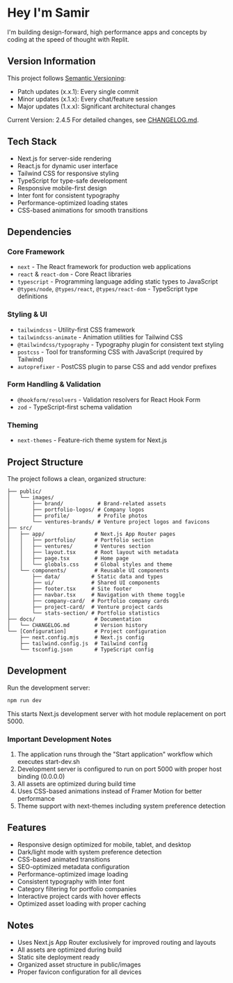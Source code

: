 # Hey I'm Samir

I'm building design-forward, high performance apps and concepts by coding at the speed of thought with Replit.

## Version Information

This project follows [Semantic Versioning](https://semver.org/):
- Patch updates (x.x.1): Every single commit
- Minor updates (x.1.x): Every chat/feature session
- Major updates (1.x.x): Significant architectural changes

Current Version: 2.4.5
For detailed changes, see [CHANGELOG.md](docs/CHANGELOG.md).

## Tech Stack

- Next.js for server-side rendering
- React.js for dynamic user interface
- Tailwind CSS for responsive styling
- TypeScript for type-safe development
- Responsive mobile-first design
- Inter font for consistent typography
- Performance-optimized loading states
- CSS-based animations for smooth transitions

## Dependencies

### Core Framework
- `next` - The React framework for production web applications
- `react` & `react-dom` - Core React libraries
- `typescript` - Programming language adding static types to JavaScript
- `@types/node`, `@types/react`, `@types/react-dom` - TypeScript type definitions

### Styling & UI
- `tailwindcss` - Utility-first CSS framework
- `tailwindcss-animate` - Animation utilities for Tailwind CSS
- `@tailwindcss/typography` - Typography plugin for consistent text styling
- `postcss` - Tool for transforming CSS with JavaScript (required by Tailwind)
- `autoprefixer` - PostCSS plugin to parse CSS and add vendor prefixes

### Form Handling & Validation
- `@hookform/resolvers` - Validation resolvers for React Hook Form
- `zod` - TypeScript-first schema validation

### Theming
- `next-themes` - Feature-rich theme system for Next.js

## Project Structure

The project follows a clean, organized structure:

```
├── public/
│   └── images/
│       ├── brand/           # Brand-related assets
│       ├── portfolio-logos/ # Company logos
│       ├── profile/         # Profile photos
│       └── ventures-brands/ # Venture project logos and favicons
├── src/
│   ├── app/                # Next.js App Router pages
│   │   ├── portfolio/      # Portfolio section
│   │   ├── ventures/       # Ventures section
│   │   ├── layout.tsx      # Root layout with metadata
│   │   ├── page.tsx        # Home page
│   │   └── globals.css     # Global styles and theme
│   └── components/         # Reusable UI components
│       ├── data/          # Static data and types
│       ├── ui/            # Shared UI components
│       ├── footer.tsx     # Site footer
│       ├── navbar.tsx     # Navigation with theme toggle
│       ├── company-card/  # Portfolio company cards
│       ├── project-card/  # Venture project cards
│       └── stats-section/ # Portfolio statistics
├── docs/                   # Documentation
│   └── CHANGELOG.md        # Version history
└── [Configuration]         # Project configuration
    ├── next.config.mjs     # Next.js config
    ├── tailwind.config.js  # Tailwind config
    └── tsconfig.json       # TypeScript config
```

## Development

Run the development server:

```bash
npm run dev
```

This starts Next.js development server with hot module replacement on port 5000.

### Important Development Notes

1. The application runs through the "Start application" workflow which executes start-dev.sh
2. Development server is configured to run on port 5000 with proper host binding (0.0.0.0)
3. All assets are optimized during build time
4. Uses CSS-based animations instead of Framer Motion for better performance
5. Theme support with next-themes including system preference detection

## Features

- Responsive design optimized for mobile, tablet, and desktop
- Dark/light mode with system preference detection
- CSS-based animated transitions
- SEO-optimized metadata configuration
- Performance-optimized image loading
- Consistent typography with Inter font
- Category filtering for portfolio companies
- Interactive project cards with hover effects
- Optimized asset loading with proper caching

## Notes

- Uses Next.js App Router exclusively for improved routing and layouts
- All assets are optimized during build
- Static site deployment ready
- Organized asset structure in public/images
- Proper favicon configuration for all devices